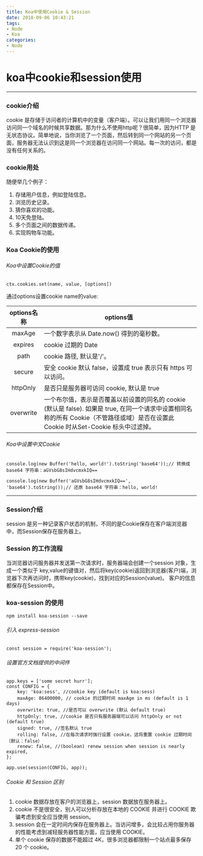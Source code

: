 ```yaml
---
title: Koa中使用Cookie & Session
date: 2018-09-06 10:43:21
tags: 
- Node 
- Koa 
categories:
- Node
---
```

# koa中cookie和session使用
---
### cookie介绍
cookie 是存储于访问者的计算机中的变量（客户端）。可以让我们用同一个浏览器访问同一个域名的时候共享数据。那为什么不使用http呢？很简单，因为HTTP 是无状态协议。简单地说，当你浏览了一个页面，然后转到同一个网站的另一个页面，服务器无法认识到这是同一个浏览器在访问同一个网站。每一次的访问，都是没有任何关系的。

### cookie用处
随便举几个例子：

1.	存储用户信息，例如登陆信息。
2.	浏览历史记录。
3.	猜你喜欢的功能。
4.	10天免登陆。
5.	多个页面之间的数据传递。
6.	实现购物车功能。

### Koa Cookie的使用

###### Koa中设置Cookie的值

	ctx.cookies.set(name, value, [options])

通过options设置cookie name的value:

|options名称|options值|
|:----------:|---------|
|maxAge|一个数字表示从 Date.now() 得到的毫秒数。|
|expires|cookie 过期的 Date|
|path|cookie 路径, 默认是'/'。|
|secure|安全 cookie 默认 false，设置成 true 表示只有 https 可以访问。|
|httpOnly|是否只是服务器可访问 cookie, 默认是 true|
|overwrite|一个布尔值，表示是否覆盖以前设置的同名的 cookie (默认是 false). 如果是 true, 在同一个请求中设置相同名称的所有 Cookie（不管路径或域）是否在设置此 Cookie 时从Set-Cookie 标头中过滤掉。|

###### Koa中设置中文Cookie

	console.log(new Buffer('hello, world!').toString('base64'));// 转换成 base64 字符串：aGVsbG8sIHdvcmxkIQ==

	console.log(new Buffer('aGVsbG8sIHdvcmxkIQ==', 'base64').toString());// 还原 base64 字符串：hello, world!

---
### Session介绍
session 是另一种记录客户状态的机制，不同的是Cookie保存在客户端浏览器中，而Session保存在服务器上。

### Session 的工作流程
当浏览器访问服务器并发送第一次请求时，服务器端会创建一个session 对象，生成一个类似于 key,value的键值对，然后将key(cookie)返回到浏览器(客户)端，浏览器下次再访问时，携带key(cookie)，找到对应的Session(value)。 客户的信息都保存在Session中。

### koa-session 的使用

	npm install koa-session --save

###### 引入 express-session

	const session = require('koa-session');

###### 设置官方文档提供的中间件
	
	app.keys = ['some secret hurr'];
	const CONFIG = {
		key: 'koa:sess', //cookie key (default is koa:sess)
		maxAge: 86400000, // cookie 的过期时间 maxAge in ms (default is 1 days)
		overwrite: true, //是否可以 overwrite (默认 default true)
		httpOnly: true, //cookie 是否只有服务器端可以访问 httpOnly or not (default true)
		signed: true, //签名默认 true
		rolling: false, //在每次请求时强行设置 cookie，这将重置 cookie 过期时间（默认：false）
		renew: false, //(boolean) renew session when session is nearly expired,
	};

	app.use(session(CONFIG, app));

###### Cookie 和 Session 区别

1.	cookie 数据存放在客户的浏览器上，session 数据放在服务器上。
2.	cookie 不是很安全，别人可以分析存放在本地的 COOKIE 并进行 COOKIE 欺骗考虑到安全应当使用 session。
3.	session 会在一定时间内保存在服务器上。当访问增多，会比较占用你服务器的性能考虑到减轻服务器性能方面，应当使用 COOKIE。
4.	单个 cookie 保存的数据不能超过 4K，很多浏览器都限制一个站点最多保存 20 个 cookie。